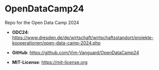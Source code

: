 # OpenDataCamp24
Repo for the Open Data Camp 2024

- **ODC24**: https://www.dresden.de/de/wirtschaft/wirtschaftsstandort/projekte-kooperationen/open-data-camp-2024.php

- **GitHub**:
https://github.com/Vim-Vanguard/OpenDataCamp24

- **MIT-License**: https://mit-license.org

